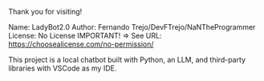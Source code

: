 Thank you for visiting!

Name: LadyBot2.0
Author: Fernando Trejo/DevFTrejo/NaNTheProgrammer
License: No License
IMPORTANT! => See URL: https://choosealicense.com/no-permission/

This project is a local chatbot built with Python, an LLM, and third-party libraries with VSCode as my IDE.
